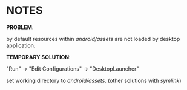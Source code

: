# NOTES

**PROBLEM**:

by default resources within _android/assets_ are not loaded by desktop application.

**TEMPORARY SOLUTION**: 

"Run" -> "Edit Configurations" -> "DesktopLauncher"

set working directory to _android/assets_.
(other solutions with _symlink_)

